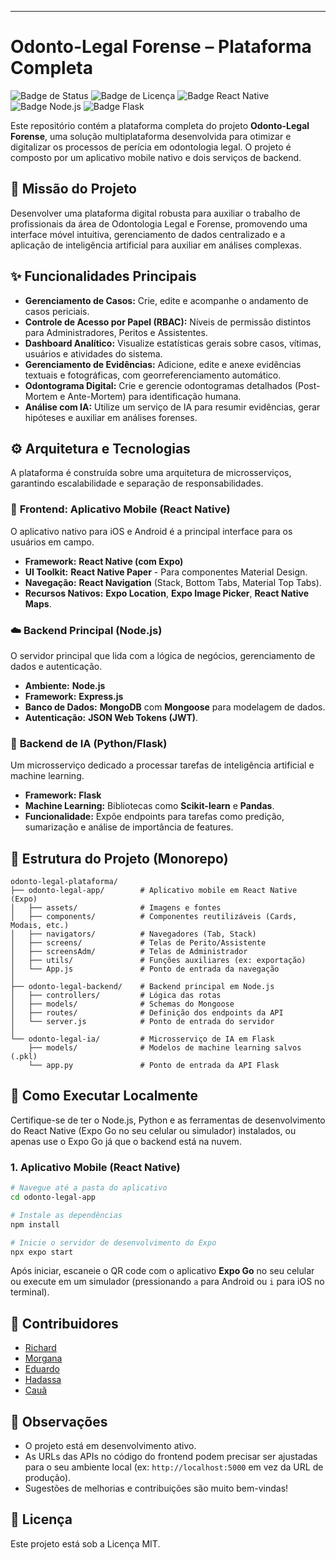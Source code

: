 
---

# Odonto-Legal Forense – Plataforma Completa

![Badge de Status](https://img.shields.io/badge/Status-Em%20Desenvolvimento-yellow)
![Badge de Licença](https://img.shields.io/badge/Licença-MIT-green)
![Badge React Native](https://img.shields.io/badge/Frontend-React_Native-61DAFB?logo=react)
![Badge Node.js](https://img.shields.io/badge/Backend-Node.js-339933?logo=nodedotjs)
![Badge Flask](https://img.shields.io/badge/IA_Backend-Flask-000000?logo=flask)

Este repositório contém a plataforma completa do projeto **Odonto-Legal Forense**, uma solução multiplataforma desenvolvida para otimizar e digitalizar os processos de perícia em odontologia legal. O projeto é composto por um aplicativo mobile nativo e dois serviços de backend.

## 🎯 Missão do Projeto

Desenvolver uma plataforma digital robusta para auxiliar o trabalho de profissionais da área de Odontologia Legal e Forense, promovendo uma interface móvel intuitiva, gerenciamento de dados centralizado e a aplicação de inteligência artificial para auxiliar em análises complexas.

## ✨ Funcionalidades Principais

*   **Gerenciamento de Casos:** Crie, edite e acompanhe o andamento de casos periciais.
*   **Controle de Acesso por Papel (RBAC):** Níveis de permissão distintos para Administradores, Peritos e Assistentes.
*   **Dashboard Analítico:** Visualize estatísticas gerais sobre casos, vítimas, usuários e atividades do sistema.
*   **Gerenciamento de Evidências:** Adicione, edite e anexe evidências textuais e fotográficas, com georreferenciamento automático.
*   **Odontograma Digital:** Crie e gerencie odontogramas detalhados (Post-Mortem e Ante-Mortem) para identificação humana.
*   **Análise com IA:** Utilize um serviço de IA para resumir evidências, gerar hipóteses e auxiliar em análises forenses.

## ⚙️ Arquitetura e Tecnologias

A plataforma é construída sobre uma arquitetura de microsserviços, garantindo escalabilidade e separação de responsabilidades.

### 📱 **Frontend: Aplicativo Mobile (React Native)**
O aplicativo nativo para iOS e Android é a principal interface para os usuários em campo.
*   **Framework:** **React Native (com Expo)**
*   **UI Toolkit:** **React Native Paper** - Para componentes Material Design.
*   **Navegação:** **React Navigation** (Stack, Bottom Tabs, Material Top Tabs).
*   **Recursos Nativos:** **Expo Location**, **Expo Image Picker**, **React Native Maps**.

### ☁️ **Backend Principal (Node.js)**
O servidor principal que lida com a lógica de negócios, gerenciamento de dados e autenticação.
*   **Ambiente:** **Node.js**
*   **Framework:** **Express.js**
*   **Banco de Dados:** **MongoDB** com **Mongoose** para modelagem de dados.
*   **Autenticação:** **JSON Web Tokens (JWT)**.

### 🧠 **Backend de IA (Python/Flask)**
Um microsserviço dedicado a processar tarefas de inteligência artificial e machine learning.
*   **Framework:** **Flask**
*   **Machine Learning:** Bibliotecas como **Scikit-learn** e **Pandas**.
*   **Funcionalidade:** Expõe endpoints para tarefas como predição, sumarização e análise de importância de features.

## 📁 Estrutura do Projeto (Monorepo)

```
odonto-legal-plataforma/
├── odonto-legal-app/        # Aplicativo mobile em React Native (Expo)
│   ├── assets/              # Imagens e fontes
│   ├── components/          # Componentes reutilizáveis (Cards, Modais, etc.)
│   ├── navigators/          # Navegadores (Tab, Stack)
│   ├── screens/             # Telas de Perito/Assistente
│   ├── screensAdm/          # Telas de Administrador
│   ├── utils/               # Funções auxiliares (ex: exportação)
│   └── App.js               # Ponto de entrada da navegação
│
├── odonto-legal-backend/    # Backend principal em Node.js
│   ├── controllers/         # Lógica das rotas
│   ├── models/              # Schemas do Mongoose
│   ├── routes/              # Definição dos endpoints da API
│   └── server.js            # Ponto de entrada do servidor
│
└── odonto-legal-ia/         # Microsserviço de IA em Flask
    ├── models/              # Modelos de machine learning salvos (.pkl)
    └── app.py               # Ponto de entrada da API Flask
```

## 🚀 Como Executar Localmente

Certifique-se de ter o Node.js, Python e as ferramentas de desenvolvimento do React Native (Expo Go no seu celular ou simulador) instalados, ou apenas use o Expo Go já que o backend está na nuvem.

### 1. Aplicativo Mobile (React Native)

```bash
# Navegue até a pasta do aplicativo
cd odonto-legal-app

# Instale as dependências
npm install

# Inicie o servidor de desenvolvimento do Expo
npx expo start
```
Após iniciar, escaneie o QR code com o aplicativo **Expo Go** no seu celular ou execute em um simulador (pressionando `a` para Android ou `i` para iOS no terminal).

## 👥 Contribuidores

*   [Richard](https://github.com/Richardfcs)
*   [Morgana](https://github.com/MorganaSouza)
*   [Eduardo](https://github.com/luardo05)
*   [Hadassa](https://github.com/Hadassa-gomes)
*   [Cauã](https://github.com/Cauartsz)

## 📌 Observações

*   O projeto está em desenvolvimento ativo.
*   As URLs das APIs no código do frontend podem precisar ser ajustadas para o seu ambiente local (ex: `http://localhost:5000` em vez da URL de produção).
*   Sugestões de melhorias e contribuições são muito bem-vindas!

## 📄 Licença

Este projeto está sob a Licença MIT.

